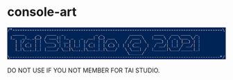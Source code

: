 # console-art

<img src="https://raw.githubusercontent.com/TaiStudio/console-art/main/assets/output.PNG">

DO NOT USE IF YOU NOT MEMBER FOR TAI STUDIO.
